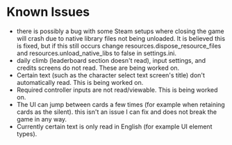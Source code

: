 # Known Issues

* there is possibly a bug with some Steam setups where closing the game will crash due to native library files not being unloaded. It is believed this is fixed, but if this still occurs change resources.dispose_resource_files and resources.unload_native_libs to false in settings.ini.
* daily climb (leaderboard section doesn't read), input settings, and credits screens do not read. These are being worked on.
* Certain text (such as the character select text screen's title) don't automatically read. This is being worked on.
* Required controller inputs are not read/viewable. This is being worked on.
* The UI can jump between cards a few times (for example when retaining cards as the silent). this isn't an issue I can fix and does not break the game in any way.
* Currently certain text is only read in English (for example UI element types).
